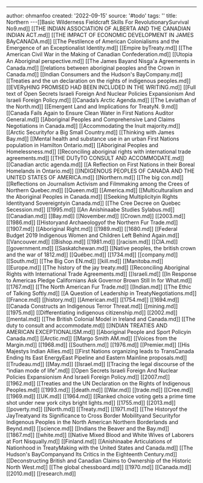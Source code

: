 ---
author: ohmanfoo
created: '2022-09-15'
source: '#todo'
tags: ''
title: Northern
---[[Basic Wilderness Fieldcraft Skills For RevolutionarySurvival No9.md]]
[[THE INDIAN ASSOCIATION OF ALBERTA AND THE CANADIAN INDIAN ACT.md]]
[[THE IMPACT OF ECONOMIC DEVELOPMENT IN JAMES BAyCANADA.md]]
[[The Pestilence of American Colonialisms and the Emergence of an Exceptionalist Identity.md]]
[[Empire byTreaty.md]]
[[The American Civil War in the Making of Canadian Confederation.md]]
[[Utopia An Aboriginal perspective.md]]
[[The James Bayand Nisg̲a'a Agreements in Canada.md]]
[[relations between aboriginal peoples and the Crown in Canada.md]]
[[Indian Consumers and the Hudson's BayCompany.md]]
[[Treaties and the un declaration on the rights of indigenous peoples.md]]
[[EVERyHING PROMISED HAD BEEN INCLUDED IN THE WRITING.md]]
[[Full text of Open Secrets Israeli Foreign And Nuclear Policies Expansionism And Israeli Foreign Policy.md]]
[[Canada’s Arctic Agenda.md]]
[[The Leviathan of the North.md]]
[[Emergent Land and Implications for TreatyN. 9.md]]
[[Canada Fails Again to Ensure Clean Water in First Nations Auditor General.md]]
[[Aboriginal Peoples and Comprehensive Land Claims Negotiations in Canada.md]]
[[Accommodating the Inuit majority.md]]
[[Arctic Securityfor a Big Small Country.md]]
[[Thinking with James Bay.md]]
[[Mental health and substance use in an urban First Nations population in Hamilton Ontario.md]]
[[Aboriginal Peoples and Homelessness.md]]
[[Reconciling aboriginal rights with international trade agreements.md]]
[[THE DUTyTO CONSULT AND ACCOMMODATE.md]]
[[Canadian arctic agenda.md]]
[[A Reflection on First Nations in their Boreal Homelands in Ontario.md]]
[[INDIGENOUS PEOPLES OF CANADA AND THE UNITED STATES OF AMERICA.md]]
[[Northern.md]]
[[The big con.md]]
[[Reflections on Journalism Activism and Filmmaking among the Crees of Northern Quebec.md]]
[[Queen.md]]
[[America.md]]
[[Multiculturalism and the Aboriginal Peoples in Canada.md]]
[[Seeking Multiplicityin Rights Identityand Sovereigntyin Canada.md]]
[[The Cree Decree on Quebec Secession.md]]
[[1995.md]]
[[An Anishinaabe Studies Sylabus.md]]
[[Canadian.md]]
[[Bay.md]]
[[November.md]]
[[Crown.md]]
[[2003.md]]
[[1986.md]]
[[Historyand Archaeologyof the Northern Fur Trade.md]]
[[1907.md]]
[[Aboriginal Right.md]]
[[1989.md]]
[[1680.md]]
[[Federal Budget 2019 Indigenous Women and Children Left Behind Again.md]]
[[Vancouver.md]]
[[Bishop.md]]
[[1981.md]]
[[racism.md]]
[[CIA.md]]
[[government.md]]
[[Saskatchewan.md]]
[[Native peoples, the british crown and the war of 1812.md]]
[[Québec.md]]
[[1734.md]]
[[company.md]]
[[South.md]]
[[The Big Con EN.md]]
[[kill.md]]
[[Manitoba.md]]
[[Europe.md]]
[[The history of the jay treaty.md]]
[[Reconciling Aboriginal Rights with International Trade Agreements.md]]
[[Israeli.md]]
[[In Response to Americas Pledge Californians Ask Governor Brown Still In for What.md]]
[[1767.md]]
[[The North American Fur Trade.md]]
[[Indian.md]]
[[The Ethic of Talking Softly.md]]
[[A Question of Leadership in TreatyNegotiations.md]]
[[France.md]]
[[history.md]]
[[American.md]]
[[1754.md]]
[[1694.md]]
[[Canada Constructs an Indigenous Terror Threat.md]]
[[mining.md]]
[[1975.md]]
[[Differentiating indigenous citizenship.md]]
[[2002.md]]
[[mental.md]]
[[The British Colonial Model in Ireland and Canada.md]]
[[The duty to consult and accommodate.md]]
[[INDIAN TREATIES AND AMERICAN EXCEPTIONALISM.md]]
[[Aboriginal People and Sport Policyin Canada.md]]
[[Arctic.md]]
[[Margo Smith AM.md]]
[[Voices from the Margin.md]]
[[1968.md]]
[[Southern.md]]
[[1976.md]]
[[Premier.md]]
[[His Majestys Indian Allies.md]]
[[First Nations organizing leads to TransCanada Ending Its East EnergyEast Pipeline and Eastern Mainline proposals.md]]
[[Trudeau.md]]
[[May.md]]
[[Israel.md]]
[[Tracing the legal discourse of the “indian mode of life”.md]]
[[Open Secrets Israeli Foreign And Nuclear Policies Expansionism And Israeli Foreign Policy.md]]
[[2007.md]]
[[1962.md]]
[[Treaties and the UN Declaration on the Rights of Indigenous Peoples.md]]
[[1993.md]]
[[death.md]]
[[War.md]]
[[trade.md]]
[[Cree.md]]
[[1969.md]]
[[UK.md]]
[[1964.md]]
[[Ranked choice voting gets a prime time shot under new york citys bright lights.md]]
[[1755.md]]
[[2013.md]]
[[poverty.md]]
[[North.md]]
[[Treaty.md]]
[[1971.md]]
[[The Historyof the JayTreatyand its Significance to Cross Border Mobilityand Securityfor Indigenous Peoples in the North American Northern Borderlands and Beynd.md]]
[[science.md]]
[[Indians the Beaver and the Bay.md]]
[[1867.md]]
[[white.md]]
[[Native Mixed Blood and White Wives of Laborers at Fort Nisqually.md]]
[[Finland.md]]
[[Anishinaabe Articulations of Nationhood in TreatyMaking with the United States and Canada.md]]
[[The Hudson's BayCompanyand Its Critics in the Eighteenth Century.md]]
[[Deconstructing British and Canadian Claims to Ownership of the Historic North West.md]]
[[The global chessboard.md]]
[[1970.md]]
[[Canada.md]]
[[2010.md]]
[[research.md]]
